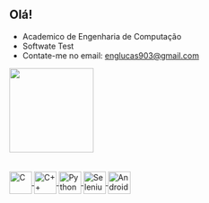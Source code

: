 ## Olá! 

- Academico de Engenharia de Computação
- Softwate Test
- Contate-me no email: englucas903@gmail.com

</div>
  <a href="https://github.com/lucasmello903">
  <img height="150em" src="https://github-readme-stats.vercel.app/api?username=lucasmello903&show_icons=true&theme=synthwave&include_all_commits=true&count_private=true"/>
    </div>
    
  
<div style="display: inline_block"><br>
  <div style="display: inline_block"><br>
  <img align="center" alt="C" height="40" width="40" src="https://cdn.jsdelivr.net/gh/devicons/devicon/icons/c/c-original.svg" />
  <img align="center" alt="C++" height="40"  height="40" src="https://cdn.jsdelivr.net/gh/devicons/devicon/icons/cplusplus/cplusplus-line.svg" />
  <img align="center" alt="Python" height="40"  height="40"src="https://cdn.jsdelivr.net/gh/devicons/devicon/icons/python/python-original.svg" />
  <img align="center" alt="Selenium" height="40"  height="40" src="https://cdn.jsdelivr.net/gh/devicons/devicon/icons/selenium/selenium-original.svg" />
  <img align="center" alt="Android" height="40"  height="40"src="https://cdn.jsdelivr.net/gh/devicons/devicon/icons/android/android-original-wordmark.svg" />

       
         
  </div>
 
  

